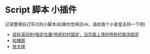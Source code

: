 # Script  脚本 小插件
记录整理自己写过的小脚本(如果你觉得还ok，请给我个小星星支持一下吧)

- [鼠标滚动到(指定位置)导航栏时固定，当页面上滑动导航栏取消固定](https://htmlpreview.github.io/?https://github.com/Crystal-LDJ/Script/blob/master/intelligentBar/intelligentBar.html)
- [轮播图](https://htmlpreview.github.io/?https://github.com/Crystal-LDJ/Script/blob/master/taketurn/taketurn.html)
- [放大镜](https://htmlpreview.github.io/?https://github.com/Crystal-LDJ/Script/blob/master/magnifier/magnifier.html)
